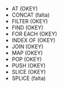 - AT (OKEY)
- CONCAT (falta)
- FILTER (OKEY)
- FIND (OKEY)
- FOR EACH (OKEY)
- INDEX OF (OKEY)
- JOIN (OKEY)
- MAP (OKEY)
- POP (OKEY)
- PUSH (OKEY)
- SLICE (OKEY)
- SPLICE (falta)

